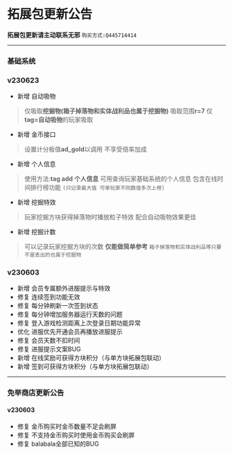 # 拓展包更新公告

**拓展包更新请主动联系无邪**
``购买方式:Q445714414``

---
### 基础系统
### v230623
- 新增 自动吸物
> 仅吸取**挖掘物(箱子掉落物和实体战利品也属于挖掘物)**
> 吸取范围**r=7**
> 仅**tag=自动吸物**的玩家吸取
- 新增 金币接口
> 设置计分板值**ad_gold**以调用
> 不享受倍率加成
- 新增 个人信息
> 使用方法:**tag add 个人信息**
> 可用查询玩家基础系统的个人信息
> 包含在线时间排行榜功能
> ``(只记录最大值 可单玩家不同数值多次上榜)``
- 新增 挖掘特效
> 玩家挖掘方块获得掉落物时播放粒子特效
> 配合自动吸物效果更佳
- 新增 挖掘计数
> 可以记录玩家挖掘方块的次数
> **仅能做简单参考**
> ``箱子掉落物和实体战利品等只要不是丢出的也属于挖掘物``

### v230603
- 新增 会员专属额外进服提示与特效
- 修复 连续签到功能无效
- 修复 每分钟刷新一次签到状态
- 修复 每分钟增加服务器运行天数的问题
- 修复 登入游戏检测距离上次登录日期功能异常
- 优化 进服优先开通会员再播放进服提示
- 修复 会员天数不扣时间
- 修复 进服提示文案BUG
- 新增 在线奖励可获得方块积分（与单方块拓展包联动）
- 新增 签到可获得方块积分（与单方块拓展包联动） 

---

### 免举商店更新公告
#### v230603
 
 - 修复 金币购买时金币数量不足会刷屏
 - 修复 不支持金币购买时使用金币购买会刷屏
 - 修复 balabala全部已知的BUG
